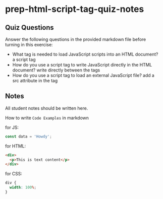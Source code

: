 # prep-html-script-tag-quiz-notes

## Quiz Questions

Answer the following questions in the provided markdown file before turning in this exercise:

- What tag is needed to load JavaScript scripts into an HTML document?
  a script tag
- How do you use a script tag to write JavaScript directly in the HTML document?
  write directly between the tags
- How do you use a script tag to load an external JavaScript file?
  add a src attribute in the tag

## Notes

All student notes should be written here.

How to write `Code Examples` in markdown

for JS:

```javascript
const data = 'Howdy';
```

for HTML:

```html
<div>
  <p>This is text content</p>
</div>
```

for CSS:

```css
div {
  width: 100%;
}
```
